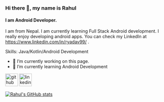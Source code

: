 ### Hi there 👋, my name is Rahul
#### I am Android Developer.
I am from Nepal. I am currently learning Full Stack Android development. I really enjoy developing android apps. You can check my LinkedIn at https://www.linkedin.com/in/ryadav99/ .

Skills: Java/Kotlin/Android Development

- 🔭 I’m currently working on this page. 
- 🌱 I’m currently learning Android Development 


[<img src='https://cdn.jsdelivr.net/npm/simple-icons@3.0.1/icons/github.svg' alt='github' height='40'>](https://github.com/rahul-53)  [<img src='https://cdn.jsdelivr.net/npm/simple-icons@3.0.1/icons/linkedin.svg' alt='linkedin' height='40'>](https://www.linkedin.com/in/ryadav99/)  




[![Rahul's GitHub stats](https://github-readme-stats.vercel.app/api?username=rahul-53)](https://github.com/anuraghazra/github-readme-stats)
